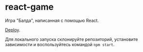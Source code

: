 # react-game

Игра "Балда", написанная с помощью React. 

[Deploy](https://femiarkh.github.io/react-game/).

Для локального запуска склонируйте репозиторий, установите зависимости и воспользуйтесь командой `npm start`.
